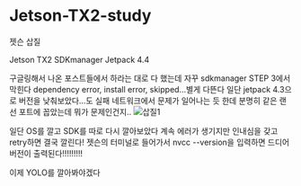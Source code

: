 # Jetson-TX2-study
젯슨 삽질




Jetson TX2
SDKmanager
Jetpack 4.4

구글링해서 나온 포스트들에서 하라는 대로 다 했는데 자꾸 sdkmanager STEP 3에서 막힌다
dependency error, install error, skipped...별게 다뜬다
일단 jetpack 4.3으로 버전을 낮춰보았다...도 실패
네트워크에서 문제가 일어나는 듯 한데 분명히 같은 랜선 포트에 꼽았는데 뭐가 문제인건지..
![삽질1](https://user-images.githubusercontent.com/50664844/87505170-2c189980-c6a3-11ea-8f16-a8dcdbc516fc.jpg)

일단 OS를 깔고 SDK를 따로 다시 깔아보았다
계속 에러가 생기지만 인내심을 갖고 retry하면 결국 깔린다!
젯슨의 터미널로 들어가서 nvcc --version을 입력하면 드디어 버전이 출력된다!!!!!!!!!

이제 YOLO를 깔아봐야겠다
